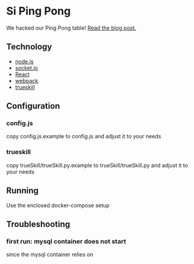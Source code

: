 # Si Ping Pong
We hacked our Ping Pong table! [Read the blog post.](http://sidigital.co/blog/lab-notes-hacking-our-ping-pong-table)

## Technology
- [node.js](http://nodejs.org)
- [socket.io](http://socket.io/)
- [React](http://facebook.github.io/react/)
- [webpack](http://webpack.js.org)
- [trueskill](https://www.microsoft.com/en-us/research/project/trueskill-ranking-system/)

## Configuration
### config.js
copy config.js.example to config.js and adjust it to your needs

### trueskill
copy trueSkill/trueSkill.py.example to trueSkill/trueSkill.py and adjust it to your needs

## Running
Use the enclosed docker-compose setup

## Troubleshooting
### first run: mysql container does not start
since the mysql container relies on 
